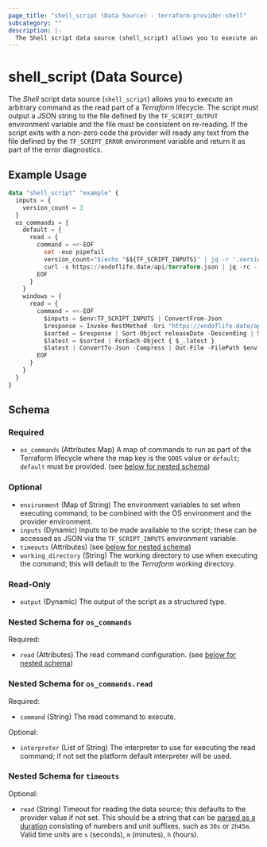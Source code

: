 ```yaml
---
page_title: "shell_script (Data Source) - terraform-provider-shell"
subcategory: ""
description: |-
  The Shell script data source (shell_script) allows you to execute an arbitrary command as the read part of a Terraform lifecycle. The script must output a JSON string to the file defined by the TF_SCRIPT_OUTPUT environment variable and the file must be consistent on re-reading. If the script exits with a non-zero code the provider will ready any text from the file defined by the TF_SCRIPT_ERROR environment variable and return it as part of the error diagnostics.
---
```


# shell_script (Data Source)

The _Shell_ script data source (`shell_script`) allows you to execute an arbitrary command as the read part of a _Terraform_ lifecycle. The script must output a JSON string to the file defined by the `TF_SCRIPT_OUTPUT` environment variable and the file must be consistent on re-reading. If the script exits with a non-zero code the provider will ready any text from the file defined by the `TF_SCRIPT_ERROR` environment variable and return it as part of the error diagnostics.

## Example Usage

```terraform
data "shell_script" "example" {
  inputs = {
    version_count = 3
  }
  os_commands = {
    default = {
      read = {
        command = <<-EOF
          set -euo pipefail
          version_count="$(echo "$${TF_SCRIPT_INPUTS}" | jq -r '.version_count')"
          curl -s https://endoflife.date/api/terraform.json | jq -rc --argjson count "$${version_count}" '[sort_by(.releaseDate) | reverse | .[0:$count] | .[].latest]' > "$${TF_SCRIPT_OUTPUT}"
        EOF
      }
    }
    windows = {
      read = {
        command = <<-EOF
          $inputs = $env:TF_SCRIPT_INPUTS | ConvertFrom-Json
          $response = Invoke-RestMethod -Uri "https://endoflife.date/api/terraform.json"
          $sorted = $response | Sort-Object releaseDate -Descending | Select-Object -First $inputs.version_count
          $latest = $sorted | ForEach-Object { $_.latest }
          $latest | ConvertTo-Json -Compress | Out-File -FilePath $env:TF_SCRIPT_OUTPUT -Encoding utf8
        EOF
      }
    }
  }
}
```

<!-- schema generated by tfplugindocs -->
## Schema

### Required

- `os_commands` (Attributes Map) A map of commands to run as part of the Terraform lifecycle where the map key is the `GOOS` value or `default`; `default` must be provided. (see [below for nested schema](#nestedatt--os_commands))

### Optional

- `environment` (Map of String) The environment variables to set when executing command; to be combined with the OS environment and the provider environment.
- `inputs` (Dynamic) Inputs to be made available to the script; these can be accessed as JSON via the `TF_SCRIPT_INPUTS` environment variable.
- `timeouts` (Attributes) (see [below for nested schema](#nestedatt--timeouts))
- `working_directory` (String) The working directory to use when executing the command; this will default to the _Terraform_ working directory.

### Read-Only

- `output` (Dynamic) The output of the script as a structured type.

<a id="nestedatt--os_commands"></a>
### Nested Schema for `os_commands`

Required:

- `read` (Attributes) The read command configuration. (see [below for nested schema](#nestedatt--os_commands--read))

<a id="nestedatt--os_commands--read"></a>
### Nested Schema for `os_commands.read`

Required:

- `command` (String) The read command to execute.

Optional:

- `interpreter` (List of String) The interpreter to use for executing the read command; if not set the platform default interpreter will be used.



<a id="nestedatt--timeouts"></a>
### Nested Schema for `timeouts`

Optional:

- `read` (String) Timeout for reading the data source; this defaults to the provider value if not set. This should be a string that can be [parsed as a duration](https://pkg.go.dev/time#ParseDuration) consisting of numbers and unit suffixes, such as `30s` or `2h45m`. Valid time units are `s` (seconds), `m` (minutes), `h` (hours).
